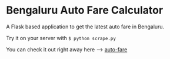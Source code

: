 # Bengaluru Auto Fare Calculator


A Flask based application to get the latest auto fare in Bengaluru. 

Try it on your server with 
`$ python scrape.py`<br>

You can check it out right away here --> <a href="geetanjaligg.ngrok.com/autofare/" target="_blank">auto-fare</a>


